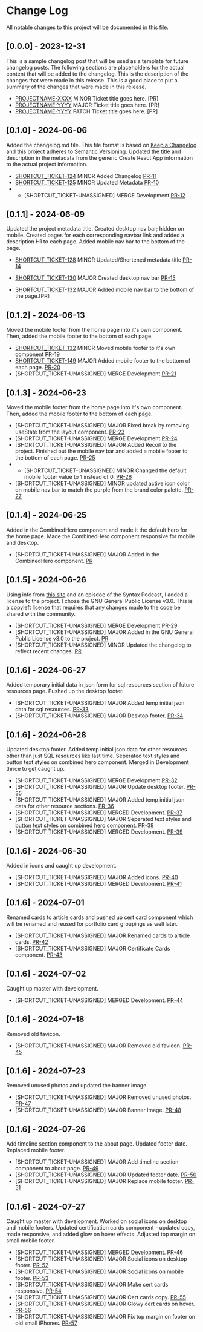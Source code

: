 # Change Log

All notable changes to this project will be documented in this file.

## [0.0.0] - 2023-12-31

This is a sample changelog post that will be used as a template for future changelog posts. The following sections are placeholders for the actual content that will be added to the changelog. This is the description of the changes that were made in this release. This is a good place to put a summary of the changes that were made in this release.

- [PROJECTNAME-XXXX](asana.com) MINOR Ticket title goes here. [PR]
- [PROJECTNAME-YYYY](asana.com) MAJOR Ticket title goes here. [PR]
- [PROJECTNAME-YYYY](asana.com) PATCH Ticket title goes here. [PR]

## [0.1.0] - 2024-06-06

Added the changelog.md file. This file format is based on [Keep a Changelog](https://keepachangelog.com/en/1.1.0/) and this project adheres to [Semantic Versioning](https://semver.org/). Updated the title and description in the metadata from the generic Create React App information to the actual project information.

- [SHORTCUT_TICKET-124](https://app.shortcut.com/personal-growth/story/124/added-changelog) MINOR Added Changelog [PR-11](https://github.com/KirstenDarling/kirsten-darling-profile/pull/11)
- [SHORTCUT_TICKET-125](https://app.shortcut.com/personal-growth/story/125/update-metadata) MINOR Updated Metadata [PR-10](https://github.com/KirstenDarling/kirsten-darling-profile/pull/10)
- - [SHORTCUT_TICKET-UNASSIGNED] MERGE Development [PR-12](https://github.com/KirstenDarling/kirsten-darling-profile/pull/12)

## [0.1.1] - 2024-06-09

Updated the project metadata title. Created desktop nav bar; hidden on mobile. Created pages for each corresponding navbar link and added a description H1 to each page. Added mobile nav bar to the bottom of the page.

- [SHORTCUT_TICKET-128](https://app.shortcut.com/personal-growth/story/128/update-shorten-metadata-title) MINOR Updated/Shortened metadata title [PR-14](https://github.com/KirstenDarling/kirsten-darling-profile/pull/14)
- [SHORTCUT_TICKET-130](https://app.shortcut.com/personal-growth/story/130/create-desktop-nav-bar) MAJOR Created desktop nav bar [PR-15](https://github.com/KirstenDarling/kirsten-darling-profile/pull/15)

- [SHORTCUT_TICKET-132](https://app.shortcut.com/personal-growth/story/132/add-mobile-nav-bar) MAJOR Added mobile nav bar to the bottom of the page.[PR]

## [0.1.2] - 2024-06-13

Moved the mobile footer from the home page into it's own component. Then, added the mobile footer to the bottom of each page.

- [SHORTCUT_TICKET-132](https://app.shortcut.com/personal-growth/story/132/moved-mobile-footer-to-it-s-own-component) MINOR Moved mobile footer to it's own component [PR-19](https://github.com/KirstenDarling/kirsten-darling-profile/pull/19)
- [SHORTCUT_TICKET-149](https://app.shortcut.com/personal-growth/story/149/added-mobile-footer-to-each-page) MAJOR Added mobile footer to the bottom of each page. [PR-20](https://github.com/KirstenDarling/kirsten-darling-profile/pull/20)
- [SHORTCUT_TICKET-UNASSIGNED] MERGE Development [PR-21](https://github.com/KirstenDarling/kirsten-darling-profile/pull/21)

## [0.1.3] - 2024-06-23

Moved the mobile footer from the home page into it's own component. Then, added the mobile footer to the bottom of each page.

- [SHORTCUT_TICKET-UNASSIGNED] MAJOR Fixed break by removing useState from the layout component. [PR-23](https://github.com/KirstenDarling/kirsten-darling-profile/pull/23)
- [SHORTCUT_TICKET-UNASSIGNED] MERGE Development [PR-24](https://github.com/KirstenDarling/kirsten-darling-profile/pull/24)
- [SHORTCUT_TICKET-UNASSIGNED] MAJOR Added Recoil to the project. Finished out the mobile nav bar and added a mobile footer to the bottom of each page. [PR-25](https://github.com/KirstenDarling/kirsten-darling-profile/pull/25)
- - [SHORTCUT_TICKET-UNASSIGNED] MINOR Changed the default mobile footer value to 1 instead of 0. [PR-26](https://github.com/KirstenDarling/kirsten-darling-profile/pull/26)
- [SHORTCUT_TICKET-UNASSIGNED] MINOR updated active icon color on mobile nav bar to match the purple from the brand color palette. [PR-27](https://github.com/KirstenDarling/kirsten-darling-profile/pull/27)

## [0.1.4] - 2024-06-25

Added in the CombinedHero component and made it the default hero for the home page. Made the CombinedHero component responsive for mobile and desktop.

- [SHORTCUT_TICKET-UNASSIGNED] MAJOR Added in the CombinedHero component. [PR](https://github.com/KirstenDarling/kirsten-darling-profile/pull/28)

## [0.1.5] - 2024-06-26

Using info from [this site](https://choosealicense.com/licenses/) and an episdoe of the Syntax Podcast, I added a license to the project. I chose the GNU General Public License v3.0. This is a copyleft license that requires that any changes made to the code be shared with the community.

- [SHORTCUT_TICKET-UNASSIGNED] MERGE Development [PR-29](https://github.com/KirstenDarling/kirsten-darling-profile/pull/29)
- [SHORTCUT_TICKET-UNASSIGNED] MAJOR Added in the GNU General Public License v3.0 to the project. [PR](https://github.com/KirstenDarling/kirsten-darling-profile/pull/30)
- [SHORTCUT_TICKET-UNASSIGNED] MINOR Updated the changelog to reflect recent changes. [PR](https://github.com/KirstenDarling/kirsten-darling-profile/pull/31)

## [0.1.6] - 2024-06-27

Added temporary initial data in json form for sql resources section of future resources page. Pushed up the desktop footer.

- [SHORTCUT_TICKET-UNASSIGNED] MAJOR Added temp initial json data for sql resources. [PR-33](https://github.com/KirstenDarling/kirsten-darling-profile/pull/33)
- [SHORTCUT_TICKET-UNASSIGNED] MAJOR Desktop footer. [PR-34](https://github.com/KirstenDarling/kirsten-darling-profile/pull/34)

## [0.1.6] - 2024-06-28

Updated desktop footer. Added temp initial json data for other resources other than just SQL resources like last time. Seperated text styles and button text styles on combined hero component. Merged in Development thrice to get caught up.

- [SHORTCUT_TICKET-UNASSIGNED] MERGE Development [PR-32](https://github.com/KirstenDarling/kirsten-darling-profile/pull/32)
- [SHORTCUT_TICKET-UNASSIGNED] MAJOR Update desktop footer. [PR-35](https://github.com/KirstenDarling/kirsten-darling-profile/pull/35)
- [SHORTCUT_TICKET-UNASSIGNED] MAJOR Added temp initial json data for other resource sections. [PR-36](https://github.com/KirstenDarling/kirsten-darling-profile/pull/36)
- [SHORTCUT_TICKET-UNASSIGNED] MERGED Development. [PR-37](https://github.com/KirstenDarling/kirsten-darling-profile/pull/37)
- [SHORTCUT_TICKET-UNASSIGNED] MAJOR Seperated text styles and button text styles on combined hero component. [PR-38](https://github.com/KirstenDarling/kirsten-darling-profile/pull/38)
- [SHORTCUT_TICKET-UNASSIGNED] MERGED Development. [PR-39](https://github.com/KirstenDarling/kirsten-darling-profile/pull/39)

## [0.1.6] - 2024-06-30

Added in icons and caught up development.

- [SHORTCUT_TICKET-UNASSIGNED] MAJOR Added icons. [PR-40](https://github.com/KirstenDarling/kirsten-darling-profile/pull/40)
- [SHORTCUT_TICKET-UNASSIGNED] MERGED Development. [PR-41](https://github.com/KirstenDarling/kirsten-darling-profile/pull/41)

## [0.1.6] - 2024-07-01

Renamed cards to article cards and pushed up cert card component which will be renamed and reused for portfolio card groupings as well later.

- [SHORTCUT_TICKET-UNASSIGNED] MAJOR Renamed cards to article cards. [PR-42](https://github.com/KirstenDarling/kirsten-darling-profile/pull/42)
- [SHORTCUT_TICKET-UNASSIGNED] MAJOR Certificate Cards component. [PR-43](https://github.com/KirstenDarling/kirsten-darling-profile/pull/43)

## [0.1.6] - 2024-07-02

Caught up master with development.

- [SHORTCUT_TICKET-UNASSIGNED] MERGED Development. [PR-44](https://github.com/KirstenDarling/kirsten-darling-profile/pull/44)

## [0.1.6] - 2024-07-18

Removed old favicon.

- [SHORTCUT_TICKET-UNASSIGNED] MAJOR Removed old favicon. [PR-45](https://github.com/KirstenDarling/kirsten-darling-profile/pull/45)

## [0.1.6] - 2024-07-23

Removed unused photos and updated the banner image.

- [SHORTCUT_TICKET-UNASSIGNED] MAJOR Removed unused photos. [PR-47](https://github.com/KirstenDarling/kirsten-darling-profile/pull/47)
- [SHORTCUT_TICKET-UNASSIGNED] MAJOR Banner Image. [PR-48](https://github.com/KirstenDarling/kirsten-darling-profile/pull/48)

## [0.1.6] - 2024-07-26

Add timeline section component to the about page. Updated footer date. Replaced mobile footer.

- [SHORTCUT_TICKET-UNASSIGNED] MAJOR Add timeline section component to about page. [PR-49](https://github.com/KirstenDarling/kirsten-darling-profile/pull/49)
- [SHORTCUT_TICKET-UNASSIGNED] MAJOR Updated footer date. [PR-50](https://github.com/KirstenDarling/kirsten-darling-profile/pull/50)
- [SHORTCUT_TICKET-UNASSIGNED] MAJOR Replace mobile footer. [PR-51](https://github.com/KirstenDarling/kirsten-darling-profile/pull/51)

## [0.1.6] - 2024-07-27

Caught up master with development. Worked on social icons on desktop and mobile footers. Updated certification cards component - updated copy, made responsive, and added glow on hover effects. Adjusted top margin on small mobile footer.

- [SHORTCUT_TICKET-UNASSIGNED] MERGED Development. [PR-46](https://github.com/KirstenDarling/kirsten-darling-profile/pull/46)
- [SHORTCUT_TICKET-UNASSIGNED] MAJOR Social icons on desktop footer. [PR-52](https://github.com/KirstenDarling/kirsten-darling-profile/pull/52)
- [SHORTCUT_TICKET-UNASSIGNED] MAJOR Social icons on mobile footer. [PR-53](https://github.com/KirstenDarling/kirsten-darling-profile/pull/53)
- [SHORTCUT_TICKET-UNASSIGNED] MAJOR Make cert cards responsive. [PR-54](https://github.com/KirstenDarling/kirsten-darling-profile/pull/54)
- [SHORTCUT_TICKET-UNASSIGNED] MAJOR Cert cards copy. [PR-55](https://github.com/KirstenDarling/kirsten-darling-profile/pull/55)
- [SHORTCUT_TICKET-UNASSIGNED] MAJOR Glowy cert cards on hover. [PR-56](https://github.com/KirstenDarling/kirsten-darling-profile/pull/56)
- [SHORTCUT_TICKET-UNASSIGNED] MAJOR Fix top margin on footer on old small iPhones. [PR-57](https://github.com/KirstenDarling/kirsten-darling-profile/pull/57)
